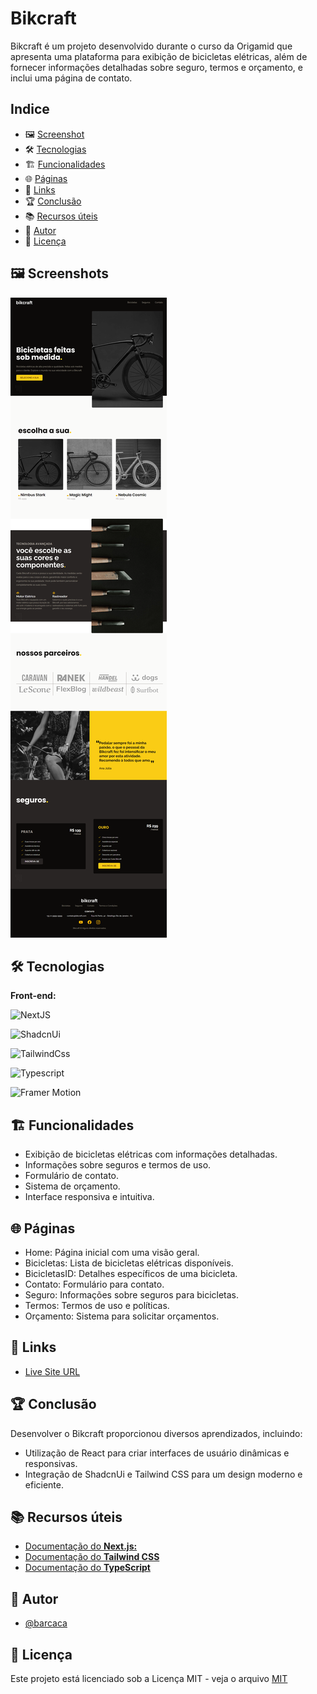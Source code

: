# Bikcraft

Bikcraft é um projeto desenvolvido durante o curso da Origamid que apresenta uma plataforma para exibição de bicicletas elétricas, além de fornecer informações detalhadas sobre seguro, termos e orçamento, e inclui uma página de contato.

## Indice

- 🖼️ [Screenshot](#-#screenshot)
- 🛠️ [Tecnologias](#-tecnologias)
- 🏗️ [Funcionalidades](#-funcionalidades)
- 🌐 [Páginas](#-páginas)
- 🔗 [Links](#-links)
- 🏆 [Conclusão](#-conclusão)
- 📚 [Recursos úteis](#-recursos-úteis)
- 👤 [Autor](#-autor)
- 📜 [Licença](#-licença)

## 🖼️ Screenshots

![Desktop](/public//screenshot-bikcraft.png)

## 🛠️ Tecnologias

**Front-end:**

![NextJS](https://img.shields.io/badge/NextJS-%23000?style=for-the-badge&logo=nextdotjs&logoColor=%23fff)

![ShadcnUi](https://img.shields.io/badge/ShadcnUi-%23000000?style=for-the-badge&logo=shadcnui&logoColor=%23fff)

![TailwindCss](https://img.shields.io/badge/Tailwind-%2306B6D4?style=for-the-badge&logo=tailwindcss&logoColor=%23fff)

![Typescript](https://img.shields.io/badge/Typescript-%233178C6?style=for-the-badge&logo=typescript&logoColor=%23fff)

![Framer Motion](https://img.shields.io/badge/Framer%20Motion-%23000?style=for-the-badge&logo=framer&logoColor=%23fff)


## 🏗️ Funcionalidades

- Exibição de bicicletas elétricas com informações detalhadas.
- Informações sobre seguros e termos de uso.
- Formulário de contato.
- Sistema de orçamento.
- Interface responsiva e intuitiva.

## 🌐 Páginas

- Home: Página inicial com uma visão geral.
- Bicicletas: Lista de bicicletas elétricas disponíveis.
- BicicletasID: Detalhes específicos de uma bicicleta.
- Contato: Formulário para contato.
- Seguro: Informações sobre seguros para bicicletas.
- Termos: Termos de uso e políticas.
- Orçamento: Sistema para solicitar orçamentos.

## 🔗 Links

- [Live Site URL](https://bikcraft-origamid-barcaca.vercel.app)

## 🏆 Conclusão

Desenvolver o Bikcraft proporcionou diversos aprendizados, incluindo:

- Utilização de React para criar interfaces de usuário dinâmicas e responsivas.
- Integração de ShadcnUi e Tailwind CSS para um design moderno e eficiente.

## 📚 Recursos úteis

- [Documentação do **Next.js:**](https://nextjs.org/docs)
- [Documentação do **Tailwind CSS**](https://tailwindcss.com/docs)
- [Documentação do **TypeScript**](https://www.typescriptlang.org/docs/)

## 👤 Autor

- [@barcaca](https://www.github.com/barcaca)

## 📜 Licença

Este projeto está licenciado sob a Licença MIT - veja o arquivo [MIT](https://github.com/barcaca/bikcraft-origamid-barcaca/blob/main/LICENSE)
